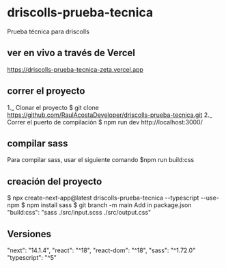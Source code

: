 # driscolls-prueba-tecnica
Prueba técnica para driscolls

## ver en vivo a través de Vercel
https://driscolls-prueba-tecnica-zeta.vercel.app

## correr el proyecto
1._ Clonar el proyecto
$ git clone https://github.com/RaulAcostaDeveloper/driscolls-prueba-tecnica.git
2._ Correr el puerto de compilación
$ npm run dev
http://localhost:3000/

## compilar sass
Para compilar sass, usar el siguiente comando
$npm run build:css

## creación del proyecto
$ npx create-next-app@latest driscolls-prueba-tecnica --typescript --use-npm
$ npm install sass
$ git branch -m main
Add in package.json
"build:css": "sass ./src/input.scss ./src/output.css"

## Versiones
"next": "14.1.4",
"react": "^18",
"react-dom": "^18",
"sass": "^1.72.0"
"typescript": "^5"
